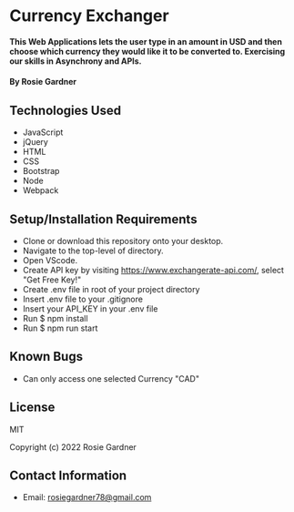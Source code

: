 # Currency Exchanger

#### This Web Applications lets the user type in an amount in USD and then choose which currency they would like it to be converted to. Exercising our skills in Asynchrony and APIs.

#### By Rosie Gardner

## Technologies Used

* JavaScript
* jQuery
* HTML
* CSS
* Bootstrap
* Node
* Webpack

## Setup/Installation Requirements

* Clone or download this repository onto your desktop.
* Navigate to the top-level of directory.
* Open VScode.
* Create API key by visiting https://www.exchangerate-api.com/, select "Get Free Key!"
* Create .env file in root of your project directory
* Insert .env file to your .gitignore
* Insert your API_KEY in your .env file
* Run $ npm install
* Run $ npm run start

## Known Bugs

* Can only access one selected Currency "CAD"

## License

MIT

Copyright (c) 2022 Rosie Gardner

## Contact Information

* Email: rosiegardner78@gmail.com